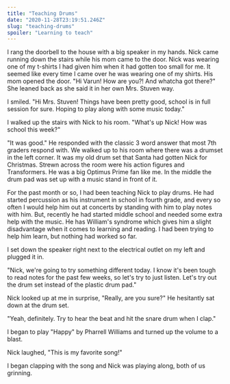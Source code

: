 ```yaml
---
title: "Teaching Drums"
date: "2020-11-28T23:19:51.246Z"
slug: "teaching-drums"
spoiler: "Learning to teach"
---
```


I rang the doorbell to the house with a big speaker in my hands. Nick came running down the stairs while his mom came to the door. Nick was wearing one of my t-shirts I had given him when it had gotten too small for me. It seemed like every time I came over he was wearing one of my shirts. His mom opened the door. "Hi Varun! How are you?! And whatcha got there?" She leaned back as she said it in her own Mrs. Stuven way.

I smiled. "Hi Mrs. Stuven! Things have been pretty good, school is in full session for sure. Hoping to play along with some music today."

I walked up the stairs with Nick to his room. "What's up Nick! How was school this week?"

"It was good." He responded with the classic 3 word answer that most 7th graders respond with. We walked up to his room where there was a drumset in the left corner. It was my old drum set that Santa had gotten Nick for Christmas. Strewn across the room were his action figures and Transformers. He was a big Optimus Prime fan like me. In the middle the drum pad was set up with a music stand in front of it.

For the past month or so, I had been teaching Nick to play drums. He had started percussion as his instrument in school in fourth grade, and every so often I would help him out at concerts by standing with him to play notes with him. But, recently he had started middle school and needed some extra help with the music. He has William's syndrome which gives him a slight disadvantage when it comes to learning and reading. I had been trying to help him learn, but nothing had worked so far.

I set down the speaker right next to the electrical outlet on my left and plugged it in.

"Nick, we're going to try something different today. I know it's been tough to read notes for the past few weeks, so let's try to just listen. Let's try out the drum set instead of the plastic drum pad."

Nick looked up at me in surprise, "Really, are you sure?" He hesitantly sat down at the drum set.

"Yeah, definitely. Try to hear the beat and hit the snare drum when I clap."

I began to play "Happy" by Pharrell Williams and turned up the volume to a blast.

Nick laughed, "This is my favorite song!"

I began clapping with the song and Nick was playing along, both of us grinning.
